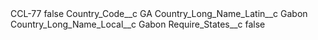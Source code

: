 <?xml version="1.0" encoding="UTF-8"?>
<CustomMetadata xmlns="http://soap.sforce.com/2006/04/metadata" xmlns:xsi="http://www.w3.org/2001/XMLSchema-instance" xmlns:xsd="http://www.w3.org/2001/XMLSchema">
    <label>CCL-77</label>
    <protected>false</protected>
    <values>
        <field>Country_Code__c</field>
        <value xsi:type="xsd:string">GA</value>
    </values>
    <values>
        <field>Country_Long_Name_Latin__c</field>
        <value xsi:type="xsd:string">Gabon</value>
    </values>
    <values>
        <field>Country_Long_Name_Local__c</field>
        <value xsi:type="xsd:string">Gabon</value>
    </values>
    <values>
        <field>Require_States__c</field>
        <value xsi:type="xsd:boolean">false</value>
    </values>
</CustomMetadata>
